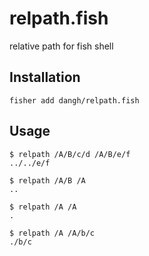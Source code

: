 # relpath.fish
relative path for fish shell

## Installation

```fish
fisher add dangh/relpath.fish
```

## Usage

```fish
$ relpath /A/B/c/d /A/B/e/f
../../e/f

$ relpath /A/B /A
..

$ relpath /A /A
.

$ relpath /A /A/b/c
./b/c

```

